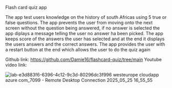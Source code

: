 Flash card quiz app

The app test users knowledge on the history of south Africas using 5 true or false questions. The app prevents the user from moving onto the next screen without the question being answered, if no answer is selected the app diplays a message telling the user no answer ha been picked. The app keeps score of the answers the user has selected and at the end it displays the users answers and the correct answers. The app provides the user with a restart button at the end which allows the user to do the quiz again

Github link: https://github.com/Damie16/flashcard-quiz/tree/main   Youtube video link:

![lab-e3d883f6-6396-4c12-9c3d-80296dc3f996 westeurope cloudapp azure com_7099 - Remote Desktop Connection 2025_05_25 16_55_55](https://github.com/user-attachments/assets/f243d2b9-3a7a-4bf0-ab2d-ef7ffd1cc006)

